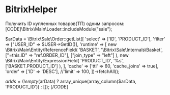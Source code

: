 # BitrixHelper

Получить ID купленных товаров(ТП) одним запросом:
[CODE]\Bitrix\Main\Loader::includeModule("sale");

$arData = \Bitrix\Sale\Order::getList(&#91;
    'select' => &#91;'ID', 'PRODUCT_ID'&#93;,
    'filter' => &#91;"USER_ID" => $USER->GetID()&#93;,
    'runtime' => &#91;
        new \Bitrix\Main\Entity\ReferenceField(
            'BASKET',
            '\Bitrix\Sale\Internals\Basket',
            &#91;"=this.ID" => "ref.ORDER_ID"&#93;,
            &#91;"join_type" => "left"&#93;
        ),
        new \Bitrix\Main\Entity\ExpressionField(
            'PRODUCT_ID',
            '%s',
            &#91;'BASKET.PRODUCT_ID'&#93;
        ),
    &#93;,
    'cache' => &#91;'ttl' => 60, 'cache_joins' => true&#93;,
    'order' => &#91;'ID' => 'DESC'&#93;,
    //'limit' => 100,
&#93;)->fetchAll();

$arIds = (!empty($arData) ? array_unique(array_column($arData, 'PRODUCT_ID')) : &#91;&#93;);
[/CODE]
